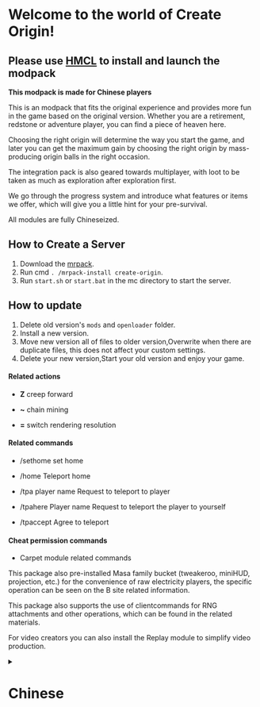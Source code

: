 # Welcome to the world of Create Origin!

## Please use [HMCL](https://github.com/huanghongxun/HMCL/releases) to install and launch the modpack

**This modpack is made for Chinese players**

This is an modpack that fits the original experience and provides more fun in the game based on the original version. Whether you are a retirement, redstone or adventure player, you can find a piece of heaven here.

Choosing the right origin will determine the way you start the game, and later you can get the maximum gain by choosing the right origin by mass-producing origin balls in the right occasion.

The integration pack is also geared towards multiplayer, with loot to be taken as much as exploration after exploration first.

We go through the progress system and introduce what features or items we offer, which will give you a little hint for your pre-survival.

All modules are fully Chineseized.

## How to Create a Server

1. Download the [mrpack](https://github.com/nothub/mrpack-install/releases).
2. Run cmd `. /mrpack-install create-origin`.
3. Run `start.sh` or `start.bat` in the mc directory to start the server.

## How to update

1. Delete old version's `mods` and `openloader` folder.
2. Install a new version.
3. Move new version all of files to older version,Overwrite when there are duplicate files, this does not affect your custom settings.
4. Delete your new version,Start your old version and enjoy your game. 

#### Related actions

- **Z**  creep forward

- **~** chain mining

- **=** switch rendering resolution


#### Related commands

- /sethome set home

- /home Teleport home

- /tpa player name Request to teleport to player

- /tpahere Player name Request to teleport the player to yourself

- /tpaccept Agree to teleport



#### Cheat permission commands

- Carpet module related commands


This package also pre-installed Masa family bucket (tweakeroo, miniHUD, projection, etc.) for the convenience of raw electricity players, the specific operation can be seen on the B site related information.

This package also supports the use of clientcommands for RNG attachments and other operations, which can be found in the related materials.

For video creators you can also install the Replay module to simplify video production.

<details><summary><h1>Chinese</h1></summary>

<p>

## 欢迎加入起源创造的世界

## 请下载[HMCL](https://github.com/huanghongxun/HMCL/releases)最新开发版安装并启动整合包

这是一个贴合原版体验，并在原版的基础上提供更多游戏乐趣的整合包。无论你是养老、生电还是冒险玩家，在这里都能找到属于你的一片天地。

选择合适的起源将决定你开局方式，后期可以通过量产起源球在适合的场合选择适合的起源获得最大增益。

同时该整合包也是面向多人游戏的，先探索后探索一样有战利品可拿。

游戏没有提供任务系统，您只需关注进度页面，这将成为你前期发展的提示。

所有模组均有完整汉化。

## 创建服务器
1. 下载[mrpack](https://github.com/nothub/mrpack-install/releases)。
2. 运行`./mrpack-install create-origin`。
3. 运行mc目录下的`start.sh`或`start.bat`启动服务器。

## 如何更新

1. 删除旧版本的`mods`和`openloader`文件夹。
2. 安装新版本。
3. 将新版本的所有文件移到旧版本，当有重复的文件时就覆盖，这不影响你的自定义设置。
4. 删除你的新版本，启动你的旧版本并享受你的游戏。

#### 相关操作

- **Z** 匍匐前进

- **~** 连锁挖矿

- **=** 切换渲染分辨率





#### 相关指令

- /sethome 设置家

- /home 传送回家

- /tpa 玩家名 请求传送至玩家

- /tpahere 玩家名 请求将玩家传送至自己身边

- /tpaccept 同意传送



#### 作弊权限指令

- carpet  地毯模组相关指令



本整合包同时也预装了Masa全家桶（tweakeroo，miniHUD，投影等）方便生电玩家，具体操作可以B站查看相关资料。

同时本整合包支持使用clientcommands进行RNG附魔等操作，具体可以查阅相关资料。

对于视频创作者来说你也可以安装Replay模组来简化视频制作。



主要Mod：

Origin、Create、农夫乐事、Go Fish、自然主义、丰富的生态，结构变体，更好的下界，更好的末地，汤姆的简易存储

加入官方QQ群：790503003

</p>

</details>
